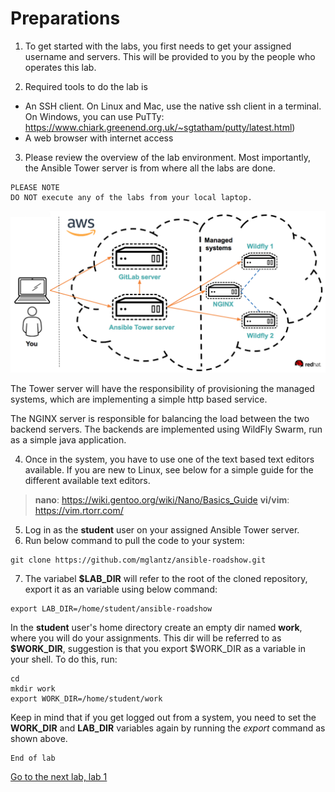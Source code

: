 # Preparations

1. To get started with the labs, you first needs to get your assigned username and servers. This will be provided to you by the people who operates this lab.

2. Required tools to do the lab is
* An SSH client. On Linux and Mac, use the native ssh client in a terminal. On Windows, you can use PuTTy: https://www.chiark.greenend.org.uk/~sgtatham/putty/latest.html)
* A web browser with internet access

3. Please review the overview of the lab environment. Most importantly, the Ansible Tower server is from where all the labs are done.
```
PLEASE NOTE
DO NOT execute any of the labs from your local laptop.
```

![Overview of lab environment](../../content/images/overview.png)

The Tower server will have the responsibility of provisioning the managed systems, which are implementing a simple http based service.

The NGINX server is responsible for balancing the load between the two backend servers. The backends are implemented using WildFly Swarm, run as a simple java application.

4. Once in the system, you have to use one of the text based text editors available. If you are new to Linux, see below for a simple guide for the different available text editors.

> **nano**: https://wiki.gentoo.org/wiki/Nano/Basics_Guide
> **vi/vim**: https://vim.rtorr.com/ 

5. Log in as the **student** user on your assigned Ansible Tower server.
6. Run below command to pull the code to your system:
```
git clone https://github.com/mglantz/ansible-roadshow.git
```
7. The variabel **$LAB_DIR** will refer to the root of the cloned repository, export it as an variable using below command:
```
export LAB_DIR=/home/student/ansible-roadshow
```

In the **student** user's home directory create an empty dir named **work**, where you will do your assignments. This dir will be referred to as **$WORK_DIR**, suggestion is that you export $WORK_DIR as a variable in your shell. To do this, run:
```
cd
mkdir work
export WORK_DIR=/home/student/work
```

Keep in mind that if you get logged out from a system, you need to set the **WORK_DIR** and **LAB_DIR** variables again by running the _export_ command as shown above.

```
End of lab
```
[Go to the next lab, lab 1](../lab-1/README.md)
